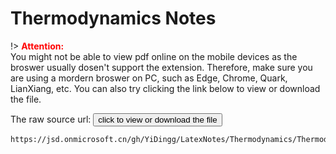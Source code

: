# Thermodynamics Notes

!> **<span style='color:red'>Attention:</span>**<br>
You might not be able to view pdf online on the mobile devices as the broswer usually dosen't support the extension. Therefore, make sure you are using a mordern broswer on PC, such as Edge, Chrome, Quark, LianXiang, etc. You can also try clicking the link below to view or download
the file.

<!-- The raw source url: <button onclick="window.open('https://www.writebug.com/git/YiDingg/WB.PDFBank/raw/branch/main/Notes/Thermodynamics notes.pdf')" type="button">click to view or download the file</button> -->

<!-- The raw source url: <button onclick="window.open('https://www.writebug.com/static/uploads/2024/7/14/cc435f574f5ebb4aadefb7089e9eb31c.pdf')" type="button">click to view or download the file</button>
 -->
The raw source url: <button onclick="window.open('https://jsd.onmicrosoft.cn/gh/YiDingg/LatexNotes/Thermodynamics/ThermodynamicsNotes.pdf')" type="button">click to view or download the file</button>


<!-- ```pdf
https://www.writebug.com/static/uploads/2024/7/14/cc435f574f5ebb4aadefb7089e9eb31c.pdf
```
 -->

```pdf
https://jsd.onmicrosoft.cn/gh/YiDingg/LatexNotes/Thermodynamics/ThermodynamicsNotes.pdf
```
